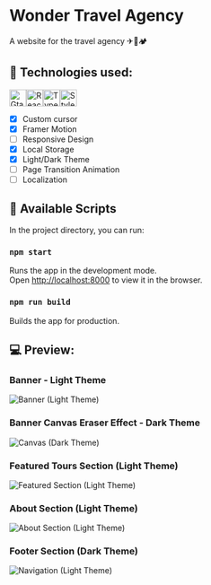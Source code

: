 # Wonder Travel Agency
A website for the travel agency ✈🌋🏕

## 🚀 Technologies used:
<img src="https://img.shields.io/badge/Gatsby-%23663399.svg?style=for-the-badge&logo=gatsby&logoColor=white" alt="Gtasby icon" height="30" /><img src="https://img.shields.io/badge/react-%2320232a.svg?style=for-the-badge&logo=react&logoColor=%2361DAFB" alt="React icon" height="30" /><img src="https://img.shields.io/badge/typescript-%23007ACC.svg?style=for-the-badge&logo=typescript&logoColor=white" alt="Typescript icon" height="30" /><img src="https://img.shields.io/badge/styled--components-DB7093?style=for-the-badge&logo=styled-components&logoColor=white" alt="Styled Components" height="30" />

- [x] Custom cursor
- [x] Framer Motion
- [ ] Responsive Design
- [x] Local Storage
- [x] Light/Dark Theme
- [ ] Page Transition Animation
- [ ] Localization
    
## 📃 Available Scripts

In the project directory, you can run:

### `npm start`

Runs the app in the development mode.<br />
Open [http://localhost:8000](http://localhost:8000) to view it in the browser.

### `npm run build`

Builds the app for production.<br />

## 💻 Preview:
### Banner - Light Theme
<img src="https://i.ibb.co/nwjr5j5/wonder-travel-banner-light.jpg" alt="Banner (Light Theme)" />

### Banner Canvas Eraser Effect - Dark Theme
<img src="https://i.ibb.co/RTwnfgg/wonder-travel-canvas-night.jpg" alt="Canvas (Dark Theme)" />

### Featured Tours Section (Light Theme)
<img src="https://i.ibb.co/DkmfPFH/wonder-travel-featured.jpg" alt="Featured Section (Light Theme)" />

### About Section (Light Theme)
<img src="https://i.ibb.co/3RDrn0t/wonder-travel-services.jpg" alt="About Section (Light Theme)" />

### Footer Section (Dark Theme)
<img src="https://i.ibb.co/9ydjPg0/wonder-travel-navigation.jpg" alt="Navigation (Light Theme)" />

